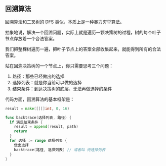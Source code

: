 ## 回溯算法

回溯算法和二叉树的 DFS 类似，本质上是一种暴力穷举算法。

抽象地说，解决一个回溯问题，实际上就是遍历一颗决策树的过程，树的每个叶子节点存放着一个合法答案。

我们把整棵树遍历一遍，把叶子节点上的答案全部收集起来，就能得到所有的合法答案。



站在回溯决策树的一个节点上，你只需要思考三个问题：

1. 路径：那些已经做出的选择
2. 选择列表：就是你当前可以做的选择
3. 结束条件：到达决策树的底层，无法再做选择的条件



代码方面，回溯算法的基本框架是：

```go
result = make([][]int, 0, 16)

func backtrace(选择列表, 路径) {
  if 满足结束条件 {
    result = append(result, path)
    return
  }
  for 选择 := range 选择列表 {
    做出选择
    backtrace(路径, 选择列表) // 或者叫 待选择列表
  }
}
```

